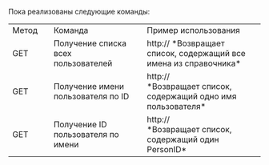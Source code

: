 Пока реализованы следующие команды:
<table>
	<tr>
		<td> Метод <td/>
		<td> Команда <td/>
		<td> Пример использования <td/>
	<tr/>
	<tr>
		<td> GET <td/>
		<td> Получение списка всех пользователей <td/>
		<td> http://<host/persons/all <br>
			*Возвращает список, содержащий все имена из справочника*<td/>
	<tr/>
	<tr>
		<td> GET <td/>
		<td> Получение имени пользователя по ID <td/>
		<td> http://<host/persons/<PersonID> <br>
			*Возвращает список, содержащий одно имя пользователя* <td/>
	<tr/>
	<tr>
		<td> GET <td/>
		<td> Получение ID пользователя по имени <td/>
		<td> http://<host/persons/<Name> <br>
			*Возвращает список, содержащий один PersonID*
		<td/>
	<tr/>
